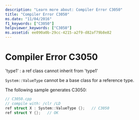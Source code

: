 ```yaml
---
description: "Learn more about: Compiler Error C3050"
title: "Compiler Error C3050"
ms.date: "11/04/2016"
f1_keywords: ["C3050"]
helpviewer_keywords: ["C3050"]
ms.assetid: ee090a0b-29cc-4215-a2f9-d82af79b8e82
---
```

# Compiler Error C3050

'type1' : a ref class cannot inherit from 'type1'

`System::ValueType` cannot be a base class for a reference type.

The following sample generates C3050:

```cpp
// C3050.cpp
// compile with: /clr /LD
ref struct X : System::ValueType {};   // C3050
ref struct Y {};   // OK
```
